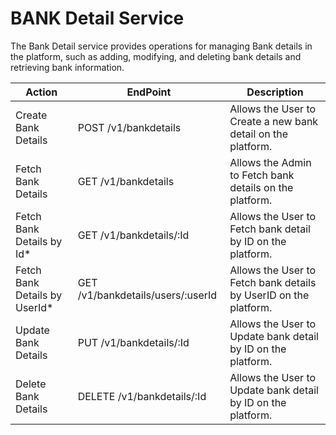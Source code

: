 # BANK Detail Service

The Bank Detail service provides operations for managing Bank details in the platform, such as adding, modifying, and deleting bank details and retrieving bank information.

| Action                         | EndPoint                          | Description                                                      |
| ------------------------------ | --------------------------------- | ---------------------------------------------------------------- |
| Create Bank Details            | POST /v1/bankdetails              | Allows the User to Create a new bank detail on the platform.     |
| Fetch Bank Details             | GET /v1/bankdetails               | Allows the Admin to Fetch bank details on the platform.          |
| Fetch Bank Details by Id\*     | GET /v1/bankdetails/:Id           | Allows the User to Fetch bank detail by ID on the platform.      |
| Fetch Bank Details by UserId\* | GET /v1/bankdetails/users/:userId | Allows the User to Fetch bank details by UserID on the platform. |
| Update Bank Details            | PUT /v1/bankdetails/:Id           | Allows the User to Update bank detail by ID on the platform.     |
| Delete Bank Details            | DELETE /v1/bankdetails/:Id        | Allows the User to Update bank detail by ID on the platform.     |
